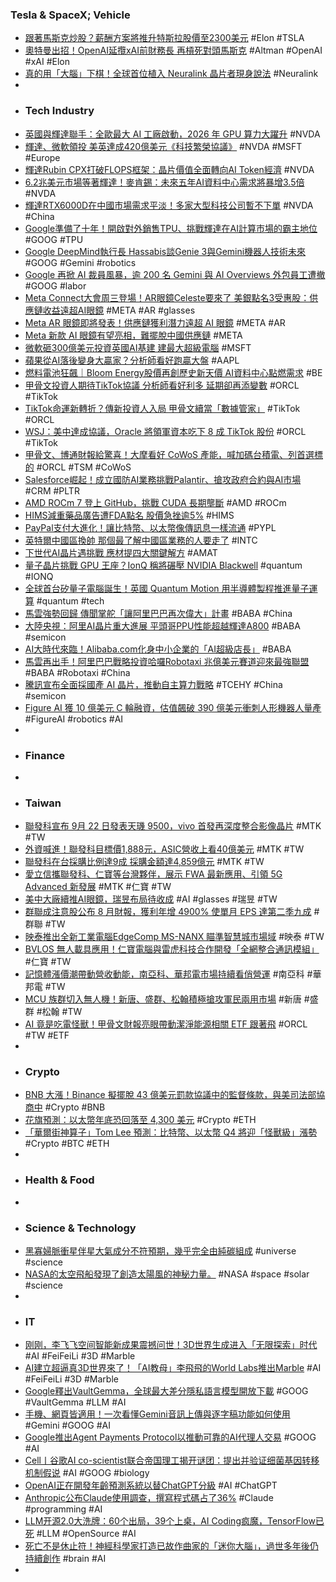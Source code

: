 ### Tesla & SpaceX; Vehicle
- [跟著馬斯克炒股？薪酬方案將推升特斯拉股價至2300美元](https://abmedia.io/elon-musk-new-pay-package-may-bring-tsla-price-to-2300) #Elon #TSLA
- [奧特曼出招！OpenAI延攬xAI前財務長 再槓死對頭馬斯克](https://news.cnyes.com/news/id/6156206) #Altman #OpenAI #xAI #Elon
- [真的用「大腦」下棋！全球首位植入 Neuralink 晶片者現身說法](https://technews.tw/2025/09/17/noland-arbaugh-neuralink/) #Neuralink
-
- ### Tech Industry
- [英國與輝達聯手：全歐最大 AI 工廠啟動，2026 年 GPU 算力大躍升](https://technews.tw/2025/09/17/nvidia-helps-the-u-k-wire-up-europes-biggest-ai-chip-cluster/) #NVDA
- [輝達、微軟領投 美英達成420億美元《科技繁榮協議》](https://news.cnyes.com/news/id/6157165) #NVDA #MSFT #Europe
- [輝達Rubin CPX打破FLOPS框架：晶片價值全面轉向AI Token經濟](https://news.cnyes.com/news/id/6154642) #NVDA
- [6.2兆美元市場等著輝達！麥肯錫：未來五年AI資料中心需求將暴增3.5倍](https://news.cnyes.com/news/id/6156544) #NVDA
- [輝達RTX6000D在中國市場需求平淡！多家大型科技公司暫不下單](https://news.cnyes.com/news/id/6156510) #NVDA #China
- [Google準備了十年！開啟對外銷售TPU、挑戰輝達在AI計算市場的霸主地位](https://news.cnyes.com/news/id/6156460) #GOOG #TPU
- [Google DeepMind執行長 Hassabis談Genie 3與Gemini機器人技術未來](https://news.cnyes.com/news/id/6156445) #GOOG #Gemini #robotics
- [Google 再掀 AI 裁員風暴，逾 200 名 Gemini 與 AI Overviews 外包員工遭撤](https://technews.tw/2025/09/16/google-gemini-ai-overviews/) #GOOG #labor
- [Meta Connect大會周三登場！AR眼鏡Celeste要來了 美銀點名3受惠股：供應鏈收益遠超AI眼鏡](https://news.cnyes.com/news/id/6156507) #META #AR #glasses
- [Meta AR 眼鏡即將發表！供應鏈獲利潛力遠超 AI 眼鏡](https://www.techbang.com/posts/125497-meta-ar-glasses-supply-chain-profit) #META #AR
- [Meta 新款 AI 眼鏡有望亮相，難擺脫中國供應鏈](https://technews.tw/2025/09/17/goertek-tightens-grip-on-meta-smart-glasses-supply-chain/) #META
- [微軟砸300億美元投資英國AI基建 建最大超級電腦](https://news.cnyes.com/news/id/6157095) #MSFT
- [蘋果從AI落後變身大贏家？分析師看好跑贏大盤](https://news.cnyes.com/news/id/6157128) #AAPL
- [燃料電池狂飆｜Bloom Energy股價再創歷史新天價 AI資料中心點燃需求](https://uanalyze.com.tw/articles/1659432260) #BE
- [甲骨文投資人期待TikTok協議 分析師看好利多 延期卻再添變數](https://news.cnyes.com/news/id/6157118) #ORCL #TikTok
- [TikTok命運新轉折？傳新投資人入局 甲骨文續當「數據管家」](https://news.cnyes.com/news/id/6156955) #TikTok #ORCL
- [WSJ：美中達成協議，Oracle 將領軍資本吃下 8 成 TikTok 股份](https://technews.tw/2025/09/17/wsj-tells-oracle-will-lead-silver-lake-to-get-80-usa-tiktok/) #ORCL #TikTok
- [甲骨文、博通財報給驚喜！大摩看好 CoWoS 產能，喊加碼台積電、列首選標的](https://technews.tw/2025/09/17/morgan-stanley-see-semicon-2025-and-tsmc/) #ORCL #TSM #CoWoS
- [Salesforce崛起！成立國防AI業務挑戰Palantir、搶攻政府合約與AI市場](https://news.cnyes.com/news/id/6157509) #CRM #PLTR
- [AMD ROCm 7 登上 GitHub，挑戰 CUDA 長期壟斷](https://technews.tw/2025/09/17/amd-rocm-7-github/) #AMD #ROCm
- [HIMS減重藥品廣告遭FDA點名 股價急挫逾5%](https://news.cnyes.com/news/id/6157104) #HIMS
- [PayPal支付大進化！讓比特幣、以太幣像傳訊息一樣流通](https://news.cnyes.com/news/id/6157622) #PYPL
- [英特爾中國區換帥 那個最了解中國區業務的人要走了](https://news.cnyes.com/news/id/6157201) #INTC
- [下世代AI晶片遇挑戰 應材提四大關鍵解方](https://news.cnyes.com/news/id/6156586) #AMAT
- [量子晶片挑戰 GPU 王座？IonQ 稱將碾壓 NVIDIA Blackwell](https://technews.tw/2025/09/17/inoq-ceo-claims-their-quamtu-chips-will-replace0nv-gpu/) #quantum #IONQ
- [全球首台矽量子電腦誕生！英國 Quantum Motion 用半導體製程推進量子運算](https://technews.tw/2025/09/17/quantum-motion-first-full-stack-silicon-cmos-quantum-computer/) #quantum #tech
- [馬雲強勢回歸 傳聞掌舵「讓阿里巴巴再次偉大」計畫](https://news.cnyes.com/news/id/6156730) #BABA #China
- [大陸央視：阿里AI晶片重大進展 平頭哥PPU性能超越輝達A800](https://news.cnyes.com/news/id/6157925) #BABA #semicon
- [AI大時代來臨！Alibaba.com化身中小企業的「AI超級店長」](https://tw.news.yahoo.com/ai大時代來臨-alibaba-com化身中小企業的-ai超級店長-082345045.html) #BABA
- [馬雲再出手！阿里巴巴戰略投資哈囉Robotaxi 兆億美元賽道迎來最強聯盟](https://news.cnyes.com/news/id/6158096) #BABA #Robotaxi #China
- [騰訊宣布全面採國產 AI 晶片，推動自主算力戰略](https://technews.tw/2025/09/17/tencent-announces-full-adaptation-to-domestic-ai-chips/) #TCEHY #China #semicon
- [Figure AI 獲 10 億美元 C 輪融資，估值飆破 390 億美元衝刺人形機器人量產](https://technews.tw/2025/09/17/figure-exceeds-1b-in-series-c-funding-at-39b-post-money-valuation/) #FigureAI #robotics #AI
-
- ### Finance
-
- ### Taiwan
- [聯發科宣布 9月 22 日發表天璣 9500，vivo 首發再深度整合影像晶片](https://m.eprice.com.tw/mobile/talk/102/5817468/1) #MTK #TW
- [外資喊進！聯發科目標價1,888元，ASIC營收上看40億美元](https://news.cnyes.com/news/id/6156612) #MTK #TW
- [聯發科在台採購比例達9成 採購金額達4,859億元](https://news.cnyes.com/news/id/6158201) #MTK #TW
- [愛立信攜聯發科、仁寶等台灣夥伴，展示 FWA 最新應用、引領 5G Advanced 新發展](https://technews.tw/2025/09/16/ericsson-day-2025/) #MTK #仁寶 #TW
- [美中大廠續推AI眼鏡，瑞昱布局待收成](https://www.moneydj.com/kmdj/news/newsviewer.aspx?a=41593bd3-e715-4cf5-a35a-245c0d5b6acd) #AI #glasses #瑞昱 #TW
- [群聯成注意股公布 8 月財報，獲利年增 4900% 使單月 EPS 達第二季九成](https://finance.technews.tw/2025/09/16/phison-holdings-announces-august-financial-results/) #群聯 #TW
- [映泰推出全新工業電腦EdgeComp MS-NANX 瞄準智慧城市場域](https://news.cnyes.com/news/id/6156605) #映泰 #TW
- [BVLOS 無人載具應用！仁寶電腦與雷虎科技合作開發「全網整合通訊模組」](https://finance.technews.tw/2025/09/16/bvlos/) #仁寶 #TW
- [記憶體漲價潮帶動營收動能，南亞科、華邦電市場持續看俏營運](https://technews.tw/2025/09/17/nanya-technology-and-winbond-electronics-continue-to-see-promising-market-performance/) #南亞科 #華邦電 #TW
- [MCU 族群切入無人機！新唐、盛群、松翰積極搶攻軍民兩用市場](https://finance.technews.tw/2025/09/16/mcu-drones/) #新唐 #盛群 #松翰 #TW
- [AI 竟是吃電怪獸！甲骨文財報亮眼帶動潔淨能源相關 ETF 跟著飛](https://finance.technews.tw/2025/09/17/electric-monster/) #ORCL #TW #ETF
-
- ### Crypto
- [BNB 大漲！Binance 擬擺脫 43 億美元罰款協議中的監督條款，與美司法部協商中](https://abmedia.io/bnb-binance-doj-settlement) #Crypto #BNB
- [花旗預測：以太幣年底恐回落至 4,300 美元](https://blockcast.it/2025/09/16/citigroup-sees-ether-falling-to-4300-by-year-end/) #Crypto #ETH
- [「華爾街神算子」Tom Lee 預測：比特幣、以太幣 Q4 將迎「怪獸級」漲勢](https://blockcast.it/2025/09/16/tom-lee-predicts-major-bitcoin-and-ethereum-surge-amid-potential-fed-rate-cuts/) #Crypto #BTC #ETH
-
- ### Health & Food
-
- ### Science & Technology
- [黑寡婦脈衝星伴星大氣成分不符預期，幾乎完全由純碳組成](https://technews.tw/2025/09/16/all-carbon-atmosphere-black-widow-pulsar-star-exoplanet-psr-j2322-2650/) #universe #science
- [NASA的太空飛船發現了創造太陽風的神秘力量。](https://www.arch-web.com.tw/科學技術/nasa的太空飛船發現了創造太陽風的神秘力量%E3%80%82/54255/) #NASA #space #solar #science
-
- ### IT
- [刚刚，李飞飞空间智能新成果震撼问世！3D世界生成进入「无限探索」时代](https://www.jiqizhixin.com/articles/2025-09-17-2) #AI #FeiFeiLi #3D #Marble
- [AI建立超逼真3D世界來了！「AI教母」李飛飛的World Labs推出Marble](https://news.cnyes.com/news/id/6158150) #AI #FeiFeiLi #3D #Marble
- [Google釋出VaultGemma，全球最大差分隱私語言模型開放下載](https://www.ithome.com.tw/news/171225) #GOOG #VaultGemma #LLM #AI
- [手機、網頁皆適用！一次看懂Gemini音訊上傳與逐字稿功能如何使用](https://www.sogi.com.tw/articles/gemini/6266477) #Gemini #GOOG #AI
- [Google推出Agent Payments Protocol以推動可靠的AI代理人交易](https://www.ithome.com.tw/news/171239) #GOOG #AI
- [Cell丨谷歌AI co-scientist联合帝国理工揭开谜团：提出并验证细菌基因转移机制假说](https://www.jiqizhixin.com/articles/2025-09-17-3) #AI #GOOG #biology
- [OpenAI正在開發年齡預測系統以替ChatGPT分級](https://www.ithome.com.tw/news/171236) #AI #ChatGPT
- [Anthropic公布Claude使用調查，撰寫程式碼占了36%](https://www.ithome.com.tw/news/171226) #Claude #programming #AI
- [LLM开源2.0大洗牌：60个出局，39个上桌，AI Coding疯魔，TensorFlow已死](https://www.jiqizhixin.com/articles/2025-09-17-4) #LLM #OpenSource #AI
- [死亡不是休止符！神經科學家打造已故作曲家的「迷你大腦」，過世多年後仍持續創作](https://dq.yam.com/post/16677) #brain #AI
-